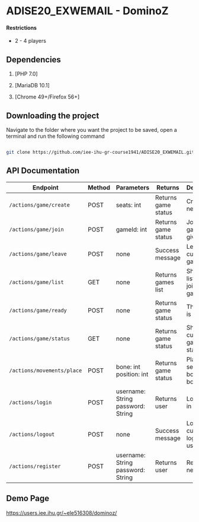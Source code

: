 # ADISE20_EXWEMAIL - DominoZ

#### Restrictions

- 2 - 4 players

## Dependencies

1. [PHP 7.0]

2. [MariaDB 10.1]

3. [Chrome 49+/Firefox 56+]

## Downloading the project

Navigate to the folder where you want the project to be saved, open a terminal and run the following command

```bash

git clone https://github.com/iee-ihu-gr-course1941/ADISE20_EXWEMAIL.git

```

## API Documentation

| Endpoint | Method | Parameters | Returns | Description |
|----------|--------|------------|---------|-------------|
| `/actions/game/create` | POST | seats: int  | Returns game status | Creates new game |
| `/actions/game/join` | POST | gameId: int | Returns game status | Joins a game with given id |
| `/actions/game/leave` | POST | none | Success message | Leaves the current game |
| `/actions/game/list` | GET | none | Returns games list | Shows the list of joinable games |
| `/actions/game/ready` | POST | none | Returns game status | The player is ready |
| `/actions/game/status` | GET | none | Returns game status | Shows current game's status |
| `/actions/movements/place` | POST | bone: int<br/>position: int | Returns game status | Places selected bone into board |
| `/actions/login` | POST | username: String<br/>password: String | Returns user | Logs user in |
| `/actions/logout` | POST | none | Success message | Logs current logged in user out |
| `/actions/register` | POST | username: String<br/>password: String | Returns user | Registers new user |

## Demo Page
https://users.iee.ihu.gr/~ele516308/dominoz/
